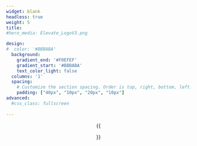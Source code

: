 ```yaml
---
widget: blank
headless: true
weight: 5
title:
#hero_media: Elevate_LogoV3.png

design:
#  color: '#BBBABA'
  background: 
    gradient_end: '#F0EFEF'
    gradient_start: '#BBBABA'
    text_color_light: false
  columns: '1'
  spacing:
    # Customize the section spacing. Order is top, right, bottom, left.
    padding: ["40px", "10px", "20px", "10px"]  
advanced:
  #css_class: fullscreen
  
---
```


<center>{{<figure src="Elevate_LogoV3.png" >}}